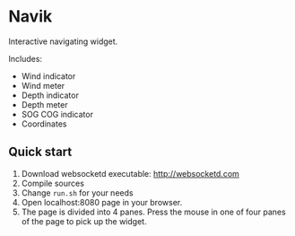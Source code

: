 # Navik

Interactive navigating widget.

Includes:
- Wind indicator
- Wind meter
- Depth indicator
- Depth meter
- SOG COG indicator
- Coordinates

## Quick start

1. Download websocketd executable: http://websocketd.com
2. Compile sources
3. Change `run.sh` for your needs
4. Open localhost:8080 page in your browser.
5. The page is divided into 4 panes. Press the mouse in one of four panes of the page to pick up the widget.
